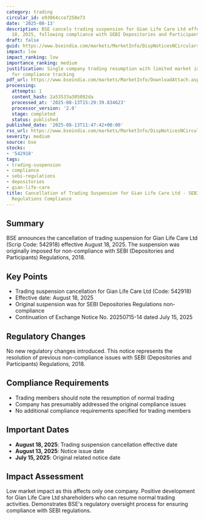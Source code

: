 ```yaml
---
category: trading
circular_id: e93864cce7258e73
date: '2025-08-13'
description: BSE cancels trading suspension for Gian Life Care Ltd effective August
  18, 2025, following compliance with SEBI Depositories and Participants Regulations.
draft: false
guid: https://www.bseindia.com/markets/MarketInfo/DispNoticesNCirculars.aspx?Noticeid={8D64D2DB-9983-4C46-87CB-1A678269E739}&noticeno=20250813-26&dt=08/13/2025&icount=26&totcount=65&flag=0
impact: low
impact_ranking: low
importance_ranking: medium
justification: Single company trading resumption with limited market impact but important
  for compliance tracking
pdf_url: https://www.bseindia.com/markets/MarketInfo/DownloadAttach.aspx?id=20250813-26&attachedId=
processing:
  attempts: 1
  content_hash: 2a53533a305082da
  processed_at: '2025-08-13T15:29:39.834623'
  processor_version: '2.0'
  stage: completed
  status: published
published_date: '2025-08-13T11:47:42+00:00'
rss_url: https://www.bseindia.com/markets/MarketInfo/DispNoticesNCirculars.aspx?Noticeid={8D64D2DB-9983-4C46-87CB-1A678269E739}&noticeno=20250813-26&dt=08/13/2025&icount=26&totcount=65&flag=0
severity: medium
source: bse
stocks:
- '542918'
tags:
- trading-suspension
- compliance
- sebi-regulations
- depositories
- gian-life-care
title: Cancellation of Trading Suspension for Gian Life Care Ltd - SEBI Depositories
  Regulations Compliance
---
```


## Summary

BSE announces the cancellation of trading suspension for Gian Life Care Ltd (Scrip Code: 542918) effective August 18, 2025. The suspension was originally imposed for non-compliance with SEBI (Depositories and Participants) Regulations, 2018.

## Key Points

- Trading suspension cancellation for Gian Life Care Ltd (Code: 542918)
- Effective date: August 18, 2025
- Original suspension was for SEBI Depositories Regulations non-compliance
- Continuation of Exchange Notice No. 20250715-14 dated July 15, 2025

## Regulatory Changes

No new regulatory changes introduced. This notice represents the resolution of previous non-compliance issues with SEBI (Depositories and Participants) Regulations, 2018.

## Compliance Requirements

- Trading members should note the resumption of normal trading
- Company has presumably addressed the original compliance issues
- No additional compliance requirements specified for trading members

## Important Dates

- **August 18, 2025**: Trading suspension cancellation effective date
- **August 13, 2025**: Notice issue date
- **July 15, 2025**: Original related notice date

## Impact Assessment

Low market impact as this affects only one company. Positive development for Gian Life Care Ltd shareholders who can resume normal trading activities. Demonstrates BSE's regulatory oversight process for ensuring compliance with SEBI regulations.